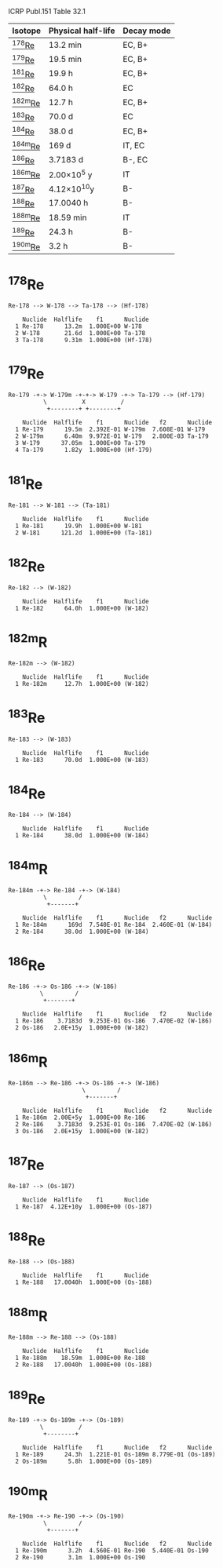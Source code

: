 ICRP Publ.151 Table 32.1

|Isotope                      |Physical half-life       |Decay mode|
|-----------------------------|-------------------------|----------|
|[<sup>178</sup>Re](#178Re)   |13.2 min                 |EC, B+
|[<sup>179</sup>Re](#179Re)   |19.5 min                 |EC, B+
|[<sup>181</sup>Re](#181Re)   |19.9 h                   |EC, B+
|[<sup>182</sup>Re](#182Re)   |64.0 h                   |EC
|[<sup>182m</sup>Re](#182mRe) |12.7 h                   |EC, B+
|[<sup>183</sup>Re](#183Re)   |70.0 d                   |EC
|[<sup>184</sup>Re](#184Re)   |38.0 d                   |EC, B+
|[<sup>184m</sup>Re](#184mRe) |169 d                    |IT, EC
|[<sup>186</sup>Re](#186Re)   |3.7183 d                 |B-, EC
|[<sup>186m</sup>Re](#186mRe) |2.00×10<sup>5</sup> y   |IT
|[<sup>187</sup>Re](#187Re)   |4.12×10<sup>10</sup>y   |B-
|[<sup>188</sup>Re](#188Re)   |17.0040 h                |B-
|[<sup>188m</sup>Re](#188mRe) |18.59 min                |IT
|[<sup>189</sup>Re](#189Re)   |24.3 h                   |B-
|[<sup>190m</sup>Re](#190mRe) |3.2 h                    |B-

# <sup>178</sup>Re

```
Re-178 --> W-178 --> Ta-178 --> (Hf-178)
```

```
    Nuclide  Halflife    f1      Nuclide
  1 Re-178      13.2m  1.000E+00 W-178
  2 W-178       21.6d  1.000E+00 Ta-178
  3 Ta-178      9.31m  1.000E+00 (Hf-178)
```

# <sup>179</sup>Re

```
Re-179 -+-> W-179m -+-+-> W-179 -+-> Ta-179 --> (Hf-179)
          \          X          /
           +--------+ +--------+
```

```
    Nuclide  Halflife    f1      Nuclide   f2      Nuclide
  1 Re-179      19.5m  2.392E-01 W-179m  7.608E-01 W-179
  2 W-179m      6.40m  9.972E-01 W-179   2.800E-03 Ta-179
  3 W-179      37.05m  1.000E+00 Ta-179
  4 Ta-179      1.82y  1.000E+00 (Hf-179)
```

# <sup>181</sup>Re

```
Re-181 --> W-181 --> (Ta-181)
```

```
    Nuclide  Halflife    f1      Nuclide
  1 Re-181      19.9h  1.000E+00 W-181
  2 W-181      121.2d  1.000E+00 (Ta-181)
```

# <sup>182</sup>Re

```
Re-182 --> (W-182)
```

```
    Nuclide  Halflife    f1      Nuclide
  1 Re-182      64.0h  1.000E+00 (W-182)
```

# <sup>182m</sup>R

```
Re-182m --> (W-182)
```

```
    Nuclide  Halflife    f1      Nuclide
  1 Re-182m     12.7h  1.000E+00 (W-182)
```

# <sup>183</sup>Re

```
Re-183 --> (W-183)
```

```
    Nuclide  Halflife    f1      Nuclide
  1 Re-183      70.0d  1.000E+00 (W-183)
```

# <sup>184</sup>Re

```
Re-184 --> (W-184)
```

```
    Nuclide  Halflife    f1      Nuclide
  1 Re-184      38.0d  1.000E+00 (W-184)
```

# <sup>184m</sup>R

```
Re-184m -+-> Re-184 -+-> (W-184)
          \         /
           +-------+
```

```
    Nuclide  Halflife    f1      Nuclide   f2      Nuclide
  1 Re-184m      169d  7.540E-01 Re-184  2.460E-01 (W-184)
  2 Re-184      38.0d  1.000E+00 (W-184)
```

# <sup>186</sup>Re

```
Re-186 -+-> Os-186 -+-> (W-186)
         \         /
          +-------+
```

```
    Nuclide  Halflife    f1      Nuclide   f2      Nuclide
  1 Re-186    3.7183d  9.253E-01 Os-186  7.470E-02 (W-186)
  2 Os-186   2.0E+15y  1.000E+00 (W-182)
```

# <sup>186m</sup>R

```
Re-186m --> Re-186 -+-> Os-186 -+-> (W-186)
                     \         /
                      +-------+
```

```
    Nuclide  Halflife    f1      Nuclide   f2      Nuclide
  1 Re-186m  2.00E+5y  1.000E+00 Re-186
  2 Re-186    3.7183d  9.253E-01 Os-186  7.470E-02 (W-186)
  3 Os-186   2.0E+15y  1.000E+00 (W-182)
```

# <sup>187</sup>Re

```
Re-187 --> (Os-187)
```

```
    Nuclide  Halflife    f1      Nuclide
  1 Re-187  4.12E+10y  1.000E+00 (Os-187)
```

# <sup>188</sup>Re

```
Re-188 --> (Os-188)
```

```
    Nuclide  Halflife    f1      Nuclide
  1 Re-188   17.0040h  1.000E+00 (Os-188)
```

# <sup>188m</sup>R

```
Re-188m --> Re-188 --> (Os-188)
```

```
    Nuclide  Halflife    f1      Nuclide
  1 Re-188m    18.59m  1.000E+00 Re-188
  2 Re-188   17.0040h  1.000E+00 (Os-188)
```

# <sup>189</sup>Re

```
Re-189 -+-> Os-189m -+-> (Os-189)
         \          /
          +--------+
```

```
    Nuclide  Halflife    f1      Nuclide   f2      Nuclide
  1 Re-189      24.3h  1.221E-01 Os-189m 8.779E-01 (Os-189)
  2 Os-189m      5.8h  1.000E+00 (Os-189)
```

# <sup>190m</sup>R

```
Re-190m -+-> Re-190 -+-> (Os-190)
          \         /
           +-------+
```

```
    Nuclide  Halflife    f1      Nuclide   f2      Nuclide
  1 Re-190m      3.2h  4.560E-01 Re-190  5.440E-01 Os-190
  2 Re-190       3.1m  1.000E+00 Os-190
```
